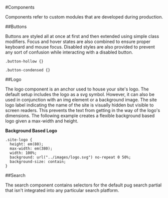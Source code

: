 #Components

Components refer to custom modules that are developed during production.

##Buttons

Buttons are styled all at once at first and then extended using simple class modifiers. Focus and hover states are also combined to ensure proper keyboard and mouse focus. Disabled styles are also provided to prevent any sort of confusion while interacting with a disabled button.

```postcss
.button-hollow {}

.button-condensed {}
```

##Logo

The logo component is an anchor used to house your site's logo. The default setup includes the logo as a svg symbol. However, it can also be used in conjunction with an img element or a background image. The site logo label indicating the name of the site is visually hidden but visible to screen readers. This prevents the text from getting in the way of the logo's dimensions. The following example creates a flexible background based logo given a max-width and height.

**Background Based Logo**

```postcss
.site-logo {
  height: em(80);
  max-width: em(380);
  width: 100%;
  background: url("../images/logo.svg") no-repeat 0 50%;
  background-size: contain;
}
```

##Search

The search component contains selectors for the default pug search partial that isn't integrated into any particular search platform.
